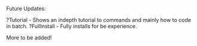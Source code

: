 Future Updates:


?Tutorial - Shows an indepth tutorial to commands and mainly how to code in batch.
?FullInstall - Fully installs for be experience.

More to be added!
